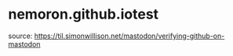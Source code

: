 # nemoron.github.iotest

source: https://til.simonwillison.net/mastodon/verifying-github-on-mastodon
